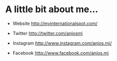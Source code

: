 # A little bit about me...

- Website
http://myinternationalspot.com/

- Twitter
http://twitter.com/anjosmi

- Instagram
http://www.instagram.com/anjos.mi/

- Facebook
http://www.facebook.com/anjos.mi
